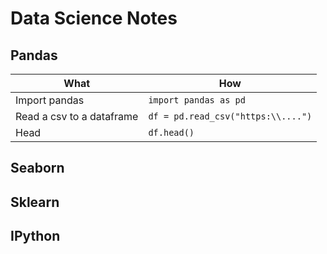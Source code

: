 # Data Science Notes

## Pandas

|  What  |  How  |
|----|----|
| Import pandas| `import pandas as pd` |
| Read a csv to a dataframe | `df = pd.read_csv("https:\\....")` |
| Head | `df.head()` |

## Seaborn

## Sklearn

## IPython
